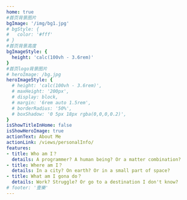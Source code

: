 ```yaml
---
home: true
#首页背景图片
bgImage: '/img/bg1.jpg'
# bgStyle: {
#   color: '#fff'
# }
#首页背景高度
bgImageStyle: {
  height: 'calc(100vh - 3.6rem)'
}
#首页logo背景图片
# heroImage: /bg.jpg
heroImageStyle: {
  # height: 'calc(100vh - 3.6rem)',
  # maxHeight: '200px',
  # display: block,
  # margin: '6rem auto 1.5rem',
  # borderRadius: '50%',
  # boxShadow: '0 5px 18px rgba(0,0,0,0.2)',
}
isShowTitleInHome: false
isShowHeroImage: true
actionText: About Me
actionLink: /views/personalInfo/
features:
- title: Who am I？
  details: A programmer? A human being? Or a matter combination?
- title: Where am I？
  details: In a city? On earth? Or in a small part of space?
- title: What am I gona do？
  details: Work? Struggle? Or go to a destination I don't know?
# footer: '壹樂'
---
```

<!-- 
home: true
heroText: 前端有道
tagline: A magical Wechat account
heroImage: https://cdn.jsdelivr.net/gh/qqlcx5/figure-bed@v1.0.0/image/qc-play.png
heroImageStyle: { maxWidth: '650px', width: '100%', display: block, margin: '1rem auto 1rem' }
isShowTitleInHome: false
actionText: 开始迁移 →
actionLink: /指南/01.介绍

features:
  - title: 前端有道交流群
    details: 交流技术和解决工作上困难。
  - title: 汇聚众多的前端资源
    details: 正所谓工欲善其事，必先利其器
  - title: 分享技术文章
    details: 分享学到的知识，分享生活的感悟

footer: MIT Licensed | Copyright © 2020-present Evan You -->